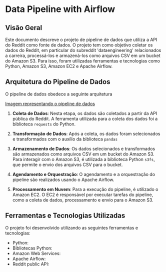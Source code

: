# Data Pipeline with Airflow

## Visão Geral

Este documento descreve o projeto de pipeline de dados que utiliza a API do Reddit como fonte de dados. O projeto tem como objetivo coletar os dados do Reddit, em particular do subreddit 'dataengineering' relacionados a carreira, processá-los e armazená-los como arquivos CSV em um bucket do Amazon S3. Para isso, foram utilizadas ferramentas e tecnologias como Python, Amazon S3, Amazon EC2 e Apache Airflow.

## Arquitetura do Pipeline de Dados

O pipeline de dados obedece a seguinte arquitetura

[Imagem representando o pipeline de dados](https://github.com/elvinmatheus/Data-pipeline-with-Airflow/blob/main/Sem%20t%C3%ADtulo-2023-05-25-1435.png)


1. **Coleta de Dados**: Nesta etapa, os dados são coletados a partir da API pública do Reddit. A ferramenta utilizada para a coleta dos dados foi a biblioteca `requests` do Python.

2. **Transformação de Dados**: Após a coleta, os dados foram selecionados e transformados com o auxílio da biblioteca `pandas`

3. **Armazenamento de Dados**: Os dados selecionados e transformados são armazenados como arquivos CSV em um bucket do Amazon S3. Para interagir com o Amazon S3, é utilizada a biblioteca Python `s3fs`, que permite o envio dos arquivos CSV para o bucket.

4. **Agendamento e Orquestração**: O agendamento e a orquestração do pipeline são realizados usando o Apache Airflow. 

5. **Processamento em Nuvem**: Para a execução do pipeline, é utilizado o Amazon EC2. O EC2 é responsável por executar tarefas do pipeline, como a coleta de dados, processamento e envio para o Amazon S3.

## Ferramentas e Tecnologias Utilizadas

O projeto foi desenvolvido utilizando as seguintes ferramentas e tecnologias:

- Python:
- Bibliotecas Python:
- Amazon Web Services:
- Apache Airflow:
- Reddit public API: